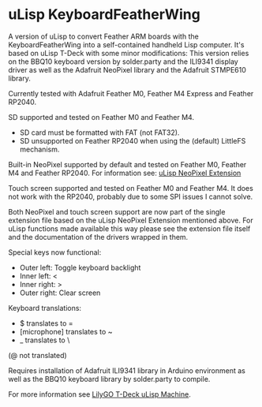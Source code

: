 # uLisp KeyboardFeatherWing
A version of uLisp to convert Feather ARM boards with the KeyboardFeatherWing into a self-contained handheld Lisp computer.
It's based on uLisp T-Deck with some minor modifications: This version relies on the BBQ10 keyboard version by solder.party
and the ILI9341 display driver as well as the Adafruit NeoPixel library and the Adafruit STMPE610 library.

Currently tested with Adafruit Feather M0, Feather M4 Express and Feather RP2040.

SD supported and tested on Feather M0 and Feather M4.
* SD card must be formatted with FAT (not FAT32).
* SD unsupported on Feather RP2040 when using the (default) LittleFS mechanism.

Built-in NeoPixel supported by default and tested on Feather M0, Feather M4 and Feather RP2040. For information see:
[uLisp NeoPixel Extension](http://www.ulisp.com/show?4GMV)

Touch screen supported and tested on Feather M0 and Feather M4. It does not work with the RP2040, probably due to some SPI issues I cannot solve.

Both NeoPixel and touch screen support are now part of the single extension file based on the uLisp NeoPixel Extension mentioned above. For uLisp functions made available this way please see the extension file itself and the documentation of the drivers wrapped in them.

Special keys now functional: 
* Outer left: Toggle keyboard backlight
* Inner left: <
* Inner right: >
* Outer right: Clear screen

Keyboard translations:
* $ translates to =
* [microphone] translates to ~
* _ translates to \

(@ not translated)

Requires installation of Adafruit ILI9341 library in Arduino environment as well as the BBQ10 keyboard library by solder.party to compile.

For more information see [LilyGO T-Deck uLisp Machine](http://www.ulisp.com/show?4JAO).
